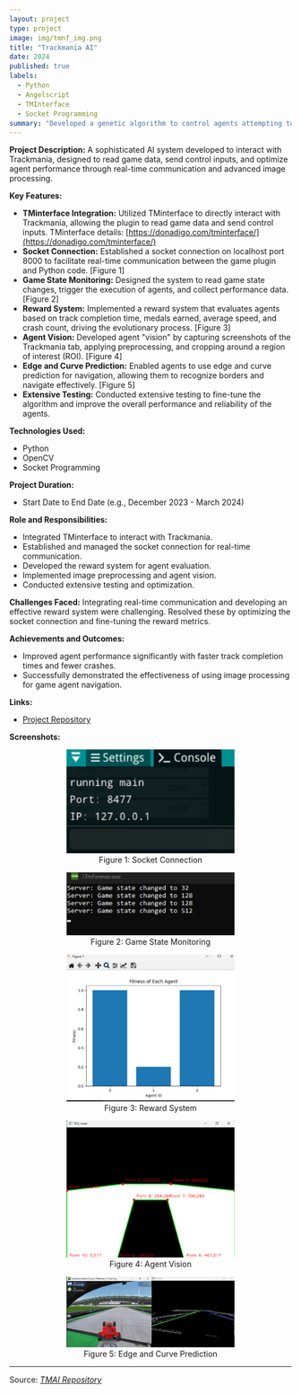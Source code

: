 ```yaml
---
layout: project
type: project
image: img/tmnf_img.png
title: "Trackmania AI"
date: 2024
published: true
labels:
  - Python
  - Angelscript
  - TMInterface
  - Socket Programming
summary: "Developed a genetic algorithm to control agents attempting to complete a Trackmania map. The project focused on optimizing performance based on various metrics such as time taken, medal achieved, average speed, and crash count."
---
```

**Project Description:**
A sophisticated AI system developed to interact with Trackmania, designed to read game data, send control inputs, and optimize agent performance through real-time communication and advanced image processing.

**Key Features:**
- **TMinterface Integration:** Utilized TMinterface to directly interact with Trackmania, allowing the plugin to read game data and send control inputs. TMinterface details: [https://donadigo.com/tminterface/](https://donadigo.com/tminterface/)
- **Socket Connection:** Established a socket connection on localhost port 8000 to facilitate real-time communication between the game plugin and Python code. [Figure 1]
- **Game State Monitoring:** Designed the system to read game state changes, trigger the execution of agents, and collect performance data. [Figure 2]
- **Reward System:** Implemented a reward system that evaluates agents based on track completion time, medals earned, average speed, and crash count, driving the evolutionary process. [Figure 3]
- **Agent Vision:** Developed agent "vision" by capturing screenshots of the Trackmania tab, applying preprocessing, and cropping around a region of interest (ROI). [Figure 4]
- **Edge and Curve Prediction:** Enabled agents to use edge and curve prediction for navigation, allowing them to recognize borders and navigate effectively. [Figure 5]
- **Extensive Testing:** Conducted extensive testing to fine-tune the algorithm and improve the overall performance and reliability of the agents.

**Technologies Used:**
- Python
- OpenCV
- Socket Programming

**Project Duration:**
- Start Date to End Date (e.g., December 2023 - March 2024)

**Role and Responsibilities:**
- Integrated TMinterface to interact with Trackmania.
- Established and managed the socket connection for real-time communication.
- Developed the reward system for agent evaluation.
- Implemented image preprocessing and agent vision.
- Conducted extensive testing and optimization.

**Challenges Faced:**
Integrating real-time communication and developing an effective reward system were challenging. Resolved these by optimizing the socket connection and fine-tuning the reward metrics.

**Achievements and Outcomes:**
- Improved agent performance significantly with faster track completion times and fewer crashes.
- Successfully demonstrated the effectiveness of using image processing for game agent navigation.

**Links:**
- [Project Repository](#https://github.com/TH3Eimis/TMAI/tree/main)

**Screenshots:**
<p align="center">
  <img src="../img/tmai/port.png" alt="Socket Connection" width="300" />
  <br>Figure 1: Socket Connection
</p>
<p align="center">
  <img src="../img/tmai/state.png" alt="Game State Monitoring" width="300" />
  <br>Figure 2: Game State Monitoring
</p>
<p align="center">
  <img src="../img/tmai/fitness.png" alt="Reward System" width="300" />
  <br>Figure 3: Reward System
</p>
<p align="center">
  <img src="../img/tmai/roi.png" alt="Agent Vision" width="300" />
  <br>Figure 4: Agent Vision
</p>
<p align="center">
  <img src="../img/tmai/edge.png" alt="Edge and Curve Prediction" width="300" />
  <br>Figure 5: Edge and Curve Prediction
</p>

<hr>
Source: <a href="https://github.com/TH3Eimis/TMAI/tree/main"><i class="large github icon ">TMAI Repository</i></a>



